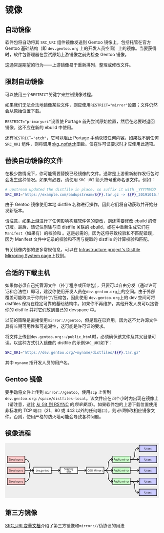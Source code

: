 # 镜像

## 自动镜像

软件包将自动将其 `SRC_URI` 组件镜像发送到 Gentoo 镜像上，包括托管在官方 Gentoo 基础结构（即 `dev.gentoo.org` 上的开发人员空间）上的镜像。当要获得时，软件包管理器在尝试原始上游镜像之前先检查 Gentoo 镜像。

这通常是期望的行为——上游镜像易于重新排列，整理或修改文件。

## 限制自动镜像

可以使用三个`RESTRICT`关键字来控制镜像过程。

如果我们无法合法地镜像某些文件，则应使用`RESTRICT="mirror"`设置；文件仍然会从原始位置下载。

`RESTRICT="primaryuri"`设置使 Portage 首先尝试原始位置，然后在必要时退回镜像。这不应在新的 ebuild 中使用。

还有`RESTRICT="etch"`，它可以阻止 Portage 手动获取任何内容。如果找不到任何 `SRC_URI` 组件，则将调用[pkg_nofetch](./../ebuild-writing/ebuild-functions/pkg_nofetch.md)函数。仅在许可证要求时才应使用此选项。

## 替换自动镜像的文件

在极少数情况下，你可能需要替换已经镜像的文件。通常是上游重新制作发行包时会发生这种情况。如果有必要，请使用 `SRC_URI` 箭头符号重命名该文件。例如：

```bash
# upstream updated the distfile in place, so suffix it with _YYYYMMDD
SRC_URI="https://example.com/badupstream/${P}.tar.gz -> ${P}_20191016.tar.gz"
```

由于 Gentoo 镜像使用本地 distfile 名称进行操作，因此它们将自动获取并开始分发新版本。

请注意，如果上游进行了任何影响构建软件包的更改，则还需要修改 ebuild 的修订版。最后，请记住删除与旧 distfile 关联的 ebuild，或在中重新生成它们在`Manifest`（如果有）的校验和 。这是必需的，因为这将导致校验和不匹配错误，因为 Manifest 文件中记录的校验和不再与提取的 distfile 的计算校验和匹配。

有关镜像内部的更多常规信息，可以在 [Infrastructure project's Distfile Mirroring System page](https://wiki.gentoo.org/wiki/Project:Infrastructure/Mirrors/Distfile_Mirroring_System)上找到。

## 合适的下载主机

如果你必须自己托管源文件（补丁程序或压缩包），只要可以自由分发（通过许可证和合法性）即可，建议你使用开发人员在`dev.gentoo.org`上的空间。由于外部覆盖可能取决于你的补丁/压缩包，因此使用 `dev.gentoo.org`上的 dev 空间可将 distfiles 保持在稳定可靠的基础结构中。如果你不再维护，其他开发人员可以接管你的 distfile 并将它们放到自己的 devspace 中。

以前的策略是直接使用`mirror://gentoo`，但是现在已弃用，因为这不允许源文件具有长期可用性和可追溯性，这可能是许可证的要求。

将文件上传到`dev.gentoo.org:~/public_html`时，必须确保该文件及其父目录可读。以这种方式引入镜像的 distfile 的示例`SRC_URI`如下：

```bash
SRC_URI="https://dev.gentoo.org/~myname/distfiles/${P}.tar.gz"
```

其中 `myname` 指开发人员的用户名。

## Gentoo 镜像

要手动将文件上传到 `mirror://gentoo`，使用`scp` 上传到 `dev.gentoo.org:/space/distfiles-local`。该文件应在四个小时内出现在镜像上（请注意，这比 [从 Git 到 RSYNC](./git-to-rsync.md) 的*频率要低*）。如果软件包的上游下载位置使用非标准的 TCP 端口（21、80 或 443 以外的任何端口），则*必须*修改相应镜像文件。否则，使用严格的防火墙可能会导致各种问题。

## 镜像流程

![Diagram showing the mirroring process.](../../resource/Mirrors.png)

## 第三方镜像

[SRC_URI 变量文档](./../ebuild-writing/variables.md)介绍了第三方镜像和`mirror://`伪协议的用法
